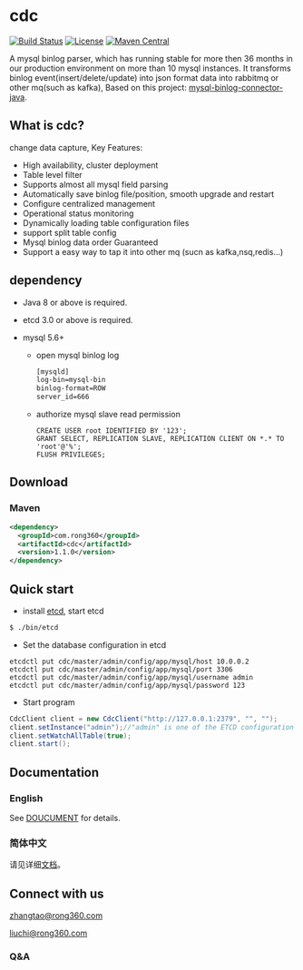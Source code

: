 # cdc
[![Build Status](https://img.shields.io/travis/rong360/cdc/master.svg?style=flat-square)](https://www.travis-ci.org/rong360/cdc)
[![License](https://img.shields.io/badge/Licence-Apache%202.0-orange.svg?style=flat-square)](http://www.apache.org/licenses/LICENSE-2.0.html)
[![Maven Central](https://img.shields.io/maven-central/v/com.rong360/cdc.svg?style=flat-square)](http://search.maven.org/#search%7Cga%7C1%7Cg%3A%22com.rong360%22%20AND%20a%3A%22cdc%22)

A mysql binlog parser, which has running stable for more then 36 months in our production environment on more than 10 mysql instances. It transforms binlog event(insert/delete/update) into json format data into rabbitmq or other mq(such as kafka), Based on this project:  [mysql-binlog-connector-java](https://github.com/shyiko/mysql-binlog-connector-java).
## What is cdc?
change data capture, Key Features:
- High availability, cluster deployment
- Table level filter
- Supports almost all mysql field parsing
- Automatically save  binlog file/position, smooth upgrade and restart
- Configure centralized management
- Operational status monitoring
- Dynamically loading table configuration files
- support split table config
- Mysql binlog data order Guaranteed 
- Support a easy way to tap it into other mq (sucn as kafka,nsq,redis...)
## dependency

- Java 8 or above is required.
- etcd 3.0 or above is required.
- mysql 5.6+

  -   open mysql binlog log
      ```html
      [mysqld]  
      log-bin=mysql-bin
      binlog-format=ROW
      server_id=666
      ```
  -   authorize mysql slave read permission
       ```mysql
       CREATE USER root IDENTIFIED BY '123'; 
       GRANT SELECT, REPLICATION SLAVE, REPLICATION CLIENT ON *.* TO 'root'@'%';
       FLUSH PRIVILEGES;
       ```

## Download

### Maven
```xml
<dependency>
  <groupId>com.rong360</groupId>
  <artifactId>cdc</artifactId>
  <version>1.1.0</version>
</dependency>
```
## Quick start
* install [etcd](https://coreos.com/etcd/docs/latest/dl_build.html), start etcd
```bash
$ ./bin/etcd
```
* Set the database configuration in etcd
```config
etcdctl put cdc/master/admin/config/app/mysql/host 10.0.0.2
etcdctl put cdc/master/admin/config/app/mysql/port 3306
etcdctl put cdc/master/admin/config/app/mysql/username admin
etcdctl put cdc/master/admin/config/app/mysql/password 123
```
* Start program
```java
CdcClient client = new CdcClient("http://127.0.0.1:2379", "", "");
client.setInstance("admin");//"admin" is one of the ETCD configuration prefix elements
client.setWatchAllTable(true);
client.start();
```
## Documentation
### English
See [DOUCUMENT](https://github.com/rong360/cdc/blob/master/doc/english.md) for details.
### 简体中文
请见详细[文档](https://github.com/rong360/cdc/blob/master/doc/中文.md)。
## Connect with us
<zhangtao@rong360.com>

<liuchi@rong360.com>
### Q&A
